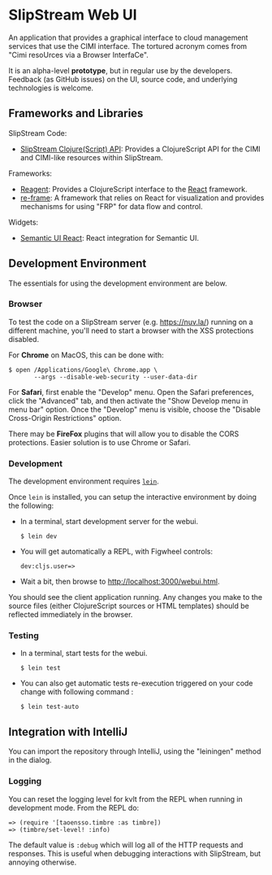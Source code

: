 # SlipStream Web UI

An application that provides a graphical interface to cloud management
services that use the CIMI interface.  The tortured acronym comes from
"Cimi resoUrces via a Browser InterfaCe".

It is an alpha-level **prototype**, but in regular use by the
developers.  Feedback (as GitHub issues) on the UI, source code, and
underlying technologies is welcome.

## Frameworks and Libraries

SlipStream Code:

 * [SlipStream Clojure(Script)
   API](https://github.com/slipstream/SlipStreamClojureAPI): Provides
   a ClojureScript API for the CIMI and CIMI-like resources within
   SlipStream.

Frameworks:

 * [Reagent](https://github.com/reagent-project/reagent): Provides a
   ClojureScript interface to the
   [React](https://facebook.github.io/react/) framework.
 * [re-frame](https://github.com/Day8/re-frame): A framework that
   relies on React for visualization and provides mechanisms for using
   "FRP" for data flow and control.

Widgets:

 * [Semantic UI React](https://react.semantic-ui.com/introduction):
   React integration for Semantic UI.


## Development Environment

The essentials for using the development environment are below.

### Browser

To test the code on a SlipStream server (e.g. https://nuv.la/) running
on a different machine, you'll need to start a browser with the XSS
protections disabled.

For **Chrome** on MacOS, this can be done with:

```
$ open /Applications/Google\ Chrome.app \
       --args --disable-web-security --user-data-dir
```

For **Safari**, first enable the "Develop" menu.  Open the Safari
preferences, click the "Advanced" tab, and then activate the "Show
Develop menu in menu bar" option.  Once the "Develop" menu is visible,
choose the "Disable Cross-Origin Restrictions" option.

There may be **FireFox** plugins that will allow you to disable the
CORS protections.  Easier solution is to use Chrome or Safari.

### Development
The development environment requires [`lein`](https://leiningen.org).

Once `lein` is installed, you can setup the interactive environment by
doing the following:

 * In a terminal, start development server for the webui.

     ```
     $ lein dev
     ```

 * You will get automatically a REPL, with Figwheel controls:

     ```
     dev:cljs.user=>
     ```

 * Wait a bit, then browse to
 [http://localhost:3000/webui.html](http://localhost:3000/webui.html).


You should see the client application running.  Any changes you make
to the source files (either ClojureScript sources or HTML templates)
should be reflected immediately in the browser.

### Testing

* In a terminal, start tests for the webui.

     ```
     $ lein test
     ```

* You can also get automatic tests re-execution triggered on your code
  change with following command :

     ```
     $ lein test-auto
     ```

## Integration with IntelliJ

You can import the repository through IntelliJ, using the "leiningen"
method in the dialog.

### Logging

You can reset the logging level for kvlt from the REPL when running
in development mode. From the REPL do:

```
=> (require '[taoensso.timbre :as timbre])
=> (timbre/set-level! :info)
```

The default value is `:debug` which will log all of the HTTP requests
and responses.  This is useful when debugging interactions with
SlipStream, but annoying otherwise.

